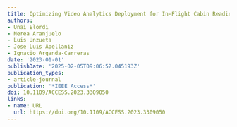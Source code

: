 ```yaml
---
title: Optimizing Video Analytics Deployment for In-Flight Cabin Readiness Verification
authors:
- Unai Elordi
- Nerea Aranjuelo
- Luis Unzueta
- Jose Luis Apellaniz
- Ignacio Arganda-Carreras
date: '2023-01-01'
publishDate: '2025-02-05T09:06:52.045193Z'
publication_types:
- article-journal
publication: '*IEEE Access*'
doi: 10.1109/ACCESS.2023.3309050
links:
- name: URL
  url: https://doi.org/10.1109/ACCESS.2023.3309050
---
```

